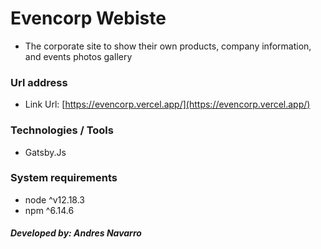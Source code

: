 # Evencorp Webiste

- The corporate site to show their own products, company information, and events photos gallery

### Url address

- Link Url: [https://evencorp.vercel.app/](https://evencorp.vercel.app/)

### Technologies / Tools

- Gatsby.Js

### System requirements

- node ^v12.18.3
- npm ^6.14.6

##### Developed by: Andres Navarro
